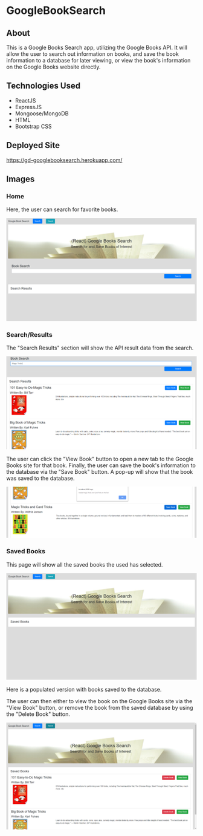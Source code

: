 # GoogleBookSearch

## About

This is a Google Books Search app, utilizing the Google Books API.  It will allow the user to search out information on books, and save the book information to a database for later viewing, or view the book's information on the Google Books website directly.

## Technologies Used
* ReactJS
* ExpressJS
* Mongoose/MongoDB
* HTML
* Bootstrap CSS

## Deployed Site
https://gd-googlebooksearch.herokuapp.com/

## Images
### Home
Here, the user can search for favorite books.

![home](rmimages/home.png)

### Search/Results

The "Search Results" section will show the API result data from the search.

![search](rmimages/search.png)

The user can click the "View Book" button to open a new tab to the Google Books site for that book. 
Finally, the user can save the book's information to the database via the "Save Book" button.  A pop-up will show that the book was saved to the database.

![search2](rmimages/search2.png)

### Saved Books

This page will show all the saved books the used has selected.  

![Saved](rmimages/saved1.png)


Here is a populated version with books saved to the database.

The user can then either to view the book on the Google Books site via the "View Book" button, or remove the book from the saved database by using the "Delete Book" button.

![saved2](rmimages/saved2.png)
